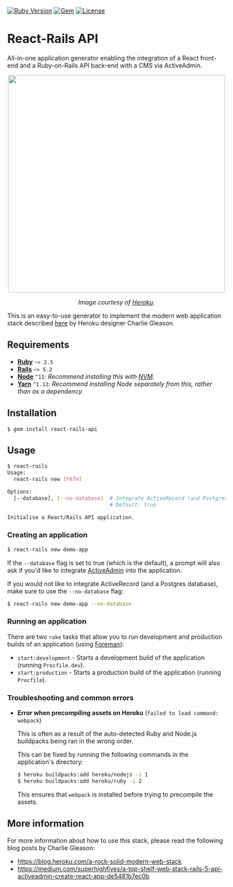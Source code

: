 [![Ruby Version](https://img.shields.io/badge/ruby-~%3E%202.5-red.svg)](https://github.com/eonu/react-rails-api/blob/38f50a1d30f33cf7b818a5c939fe5d99c1a758a2/react-rails-api.gemspec#L20)
[![Gem](https://img.shields.io/gem/v/react-rails-api.svg)](https://rubygems.org/gems/react-rails-api)
[![License](https://img.shields.io/github/license/eonu/react-rails-api.svg)](https://github.com/eonu/react-rails-api/blob/master/LICENSE)

# React-Rails API

All-in-one application generator enabling the integration of a React front-end and a Ruby-on-Rails API back-end with a CMS via ActiveAdmin.

<p align="center">
    <img width="500px" src="https://i.ibb.co/9y3jyBK/react-rails-api.png">
    <p align="center"><em>Image courtesy of <a href="https://heroku.com">Heroku</a>.</em></p>
</p>

This is an easy-to-use generator to implement the modern web application stack described [here](https://blog.heroku.com/a-rock-solid-modern-web-stack) by Heroku designer Charlie Gleason.

## Requirements

- [**Ruby**](https://www.ruby-lang.org/en/) `~> 2.5`
- [**Rails**](https://rubyonrails.org/) `~> 5.2`
- [**Node**](https://nodejs.org/en/) `^11`: *Recommend installing this with [NVM](https://github.com/creationix/nvm).*
- [**Yarn**](https://yarnpkg.com/en/) `^1.13`: *Recommend installing Node separately from this, rather than as a dependency.*

## Installation

```
$ gem install react-rails-api
```

## Usage

```bash
$ react-rails
Usage:
  react-rails new [PATH]

Options:
  [--database], [--no-database]  # Integrate ActiveRecord (and Postgres).
                                 # Default: true

Initialise a React/Rails API application.
```

### Creating an application

```bash
$ react-rails new demo-app
```

If the `--database` flag is set to true (which is the default), a prompt will also ask if you'd like to integrate [ActiveAdmin](https://activeadmin.info/) into the application.

If you would not like to integrate ActiveRecord (and a Postgres database), make sure to use the `--no-database` flag:

```bash
$ react-rails new demo-app --no-database
```

### Running an application

There are two `rake` tasks that allow you to run development and production builds of an application (using [Foreman](https://github.com/ddollar/foreman)):

- `start:development` - Starts a development build of the application (running `Procfile.dev`).
- `start:production` - Starts a production build of the application (running `Procfile`).

### Troubleshooting and common errors

- **Error when precompiling assets on Heroku** (`failed to load command: webpack`)

  This is often as a result of the auto-detected Ruby and Node.js buildpacks being ran in the wrong order.

  This can be fixed by running the following commands in the application's directory:

  ```bash
  $ heroku buildpacks:add heroku/nodejs -i 1
  $ heroku buildpacks:add heroku/ruby -i 2
  ```

  This ensures that `webpack` is installed before trying to precompile the assets.

## More information

For more information about how to use this stack, please read the following blog posts by Charlie Gleason:

- https://blog.heroku.com/a-rock-solid-modern-web-stack
- https://medium.com/superhighfives/a-top-shelf-web-stack-rails-5-api-activeadmin-create-react-app-de5481b7ec0b